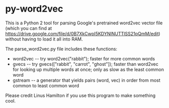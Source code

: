 # py-word2vec
This is a Python 2 tool for parsing Google's pretrained word2vec vector file (which you can find at https://drive.google.com/file/d/0B7XkCwpI5KDYNlNUTTlSS21pQmM/edit) without having to load it all into RAM.

The parse_word2vec.py file includes these functions:

- word2vec -- try word2vec("rabbit"); faster for more common words
- gvecs -- try gvecs(["rabbit", "carrot", "ghost"]); faster than word2vec for looking up multiple words at once; only as slow as the least common word
- gstream -- a generator that yields pairs (word, vec) in order from most common to least common word

Please credit Linus Hamilton if you use this program to make something cool.
